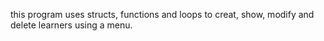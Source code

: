 this program uses structs, functions and loops to creat, show, modify and delete learners using a menu.
